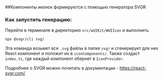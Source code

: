 ##Компоненты иконок формируются с помощью генератора SVGR 

### Как запустить генерацию:

Перейти в терминале в директорию `src/wUIKit/WUIIcon` и выполнить
```
npx @svgr/cli svg/ 
```
Эта команда возьмет все `.svg` файлы в папке `svg/` и сгенерирует
для них React компонент и положит их в `iconComponents/`. 
Также создаст `index.ts`, где каждый компонент обернет в `IconProvider`.

Подробнее о SVGR можно почитать в документации - https://react-svgr.com/


